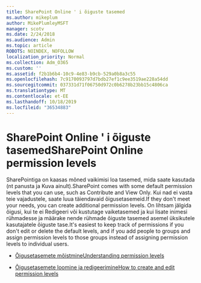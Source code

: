 ```yaml
---
title: SharePoint Online ' i õiguste tasemed
ms.author: mikeplum
author: MikePlumleyMSFT
manager: scotv
ms.date: 2/24/2018
ms.audience: Admin
ms.topic: article
ROBOTS: NOINDEX, NOFOLLOW
localization_priority: Normal
ms.collection: Adm_O365
ms.custom: ''
ms.assetid: f2b1b6b4-10c9-4e83-b9cb-529a0b8a3c55
ms.openlocfilehash: 7c9170093797d7bdb27ef1c9ee3519ae228a54dd
ms.sourcegitcommit: 037331d71f06750d972c0b6278b23bb15c4806ca
ms.translationtype: MT
ms.contentlocale: et-EE
ms.lasthandoff: 10/18/2019
ms.locfileid: "36534883"
---
```

# <a name="sharepoint-online-permission-levels"></a><span data-ttu-id="2aa8a-102">SharePoint Online ' i õiguste tasemed</span><span class="sxs-lookup"><span data-stu-id="2aa8a-102">SharePoint Online permission levels</span></span>

<span data-ttu-id="2aa8a-103">SharePointiga on kaasas mõned vaikimisi loa tasemed, mida saate kasutada (nt panusta ja Kuva ainult).</span><span class="sxs-lookup"><span data-stu-id="2aa8a-103">SharePoint comes with some default permission levels that you can use, such as Contribute and View Only.</span></span> <span data-ttu-id="2aa8a-104">Kui nad ei vasta teie vajadustele, saate luua täiendavaid õigusetasemeid.</span><span class="sxs-lookup"><span data-stu-id="2aa8a-104">If they don't meet your needs, you can create additional permission levels.</span></span> <span data-ttu-id="2aa8a-105">On lihtsam jälgida õigusi, kui te ei Redigeeri või kustutage vaiketasemed ja kui lisate inimesi rühmadesse ja määrake nende rühmade õiguste tasemed asemel üksikutele kasutajatele õiguste tase.</span><span class="sxs-lookup"><span data-stu-id="2aa8a-105">It's easiest to keep track of permissions if you don't edit or delete the default levels, and if you add people to groups and assign permission levels to those groups instead of assigning permission levels to individual users.</span></span>
  
- [<span data-ttu-id="2aa8a-106">Õigusetasemete mõistmine</span><span class="sxs-lookup"><span data-stu-id="2aa8a-106">Understanding permission levels</span></span>](https://go.microsoft.com/fwlink/?linkid=867071)
    
- [<span data-ttu-id="2aa8a-107">Õigusetasemete loomine ja redigeerimine</span><span class="sxs-lookup"><span data-stu-id="2aa8a-107">How to create and edit permission levels</span></span>](https://go.microsoft.com/fwlink/?linkid=867072)
    

